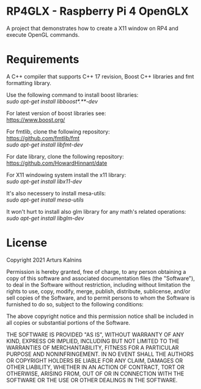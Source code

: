 # RP4GLX - Raspberry Pi 4 OpenGLX
A project that demonstrates how to create a X11 window on RP4 and execute OpenGL commands.

# Requirements
A C++ compiler that supports C++ 17 revision, Boost C++ libraries and fmt formatting library.

Use the following command to install boost libraries:<br/>
_sudo apt-get install libboost*.**-dev_

For latest version of boost libraries see:<br/>
https://www.boost.org/

For fmtlib, clone the following repository:<br/>
https://github.com/fmtlib/fmt<br/>
_sudo apt-get install libfmt-dev_

For date library, clone the following repository:<br/>
https://github.com/HowardHinnant/date

For X11 windowing system install the x11 library:<br/>
_sudo apt-get install libx11-dev_

It's also necessery to install mesa-utils:<br/>
_sudo apt-get install mesa-utils_

It won't hurt to install also glm library for any math's related operations:<br/>
_sudo apt-get install libglm-dev_

# License
Copyright 2021 Arturs Kalnins

Permission is hereby granted, free of charge, to any person obtaining a copy of this software and associated documentation files (the "Software"), to deal in the Software without restriction, including without limitation the rights to use, copy, modify, merge, publish, distribute, sublicense, and/or sell copies of the Software, and to permit persons to whom the Software is furnished to do so, subject to the following conditions:

The above copyright notice and this permission notice shall be included in all copies or substantial portions of the Software.

THE SOFTWARE IS PROVIDED "AS IS", WITHOUT WARRANTY OF ANY KIND, EXPRESS OR IMPLIED, INCLUDING BUT NOT LIMITED TO THE WARRANTIES OF MERCHANTABILITY, FITNESS FOR A PARTICULAR PURPOSE AND NONINFRINGEMENT. IN NO EVENT SHALL THE AUTHORS OR COPYRIGHT HOLDERS BE LIABLE FOR ANY CLAIM, DAMAGES OR OTHER LIABILITY, WHETHER IN AN ACTION OF CONTRACT, TORT OR OTHERWISE, ARISING FROM, OUT OF OR IN CONNECTION WITH THE SOFTWARE OR THE USE OR OTHER DEALINGS IN THE SOFTWARE.
